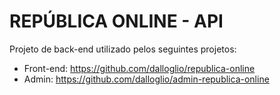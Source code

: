 # REPÚBLICA ONLINE - API #

Projeto de back-end utilizado pelos seguintes projetos:

- Front-end: https://github.com/dalloglio/republica-online
- Admin: https://github.com/dalloglio/admin-republica-online
